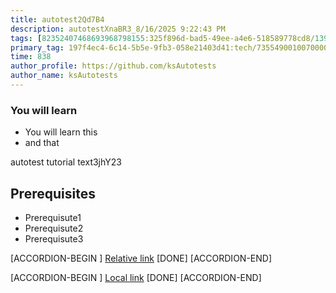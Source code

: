 ```yaml
---
title: autotest2Qd7B4
description: autotestXnaBR3_8/16/2025 9:22:43 PM
tags: [82352407468693968798155:325f896d-bad5-49ee-a4e6-518589778cd8/139269250608756787992873,197f4ec4-6c14-5b5e-9fb3-058e21403d41:tech/73554900100700000996,c1a376dd-ebd0-4787-804e-a23fef23ba06:4625ac99-30b5-4df6-a6c5-f840dd406e80/1bf8f1d5-d54a-41e0-b203-d94deae18a3c]
primary_tag: 197f4ec4-6c14-5b5e-9fb3-058e21403d41:tech/73554900100700000996/67838200100800006287
time: 838
author_profile: https://github.com/ksAutotests
author_name: ksAutotests
---
```

### You will learn
- You will learn this
- and that

autotest tutorial text3jhY23

## Prerequisites
- Prerequisute1
- Prerequisute2
- Prerequisute3

[ACCORDION-BEGIN [](step)]
[Relative link](autotest_tutorial1jm8ps)
[DONE]
[ACCORDION-END]

[ACCORDION-BEGIN [](step)]
[Local link](http://localhost/index.html)
[DONE]
[ACCORDION-END]

